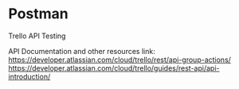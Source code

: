 # Postman
Trello API Testing

API Documentation and other resources link:
https://developer.atlassian.com/cloud/trello/rest/api-group-actions/
https://developer.atlassian.com/cloud/trello/guides/rest-api/api-introduction/
